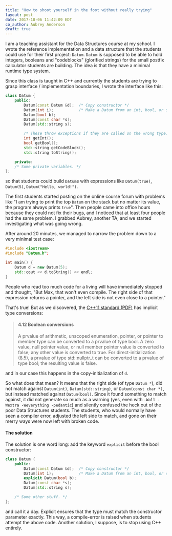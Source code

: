 ```yaml
---
title: "How to shoot yourself in the foot without really trying"
layout: post
date: 2017-10-06 11:42:09 EDT
co_author: Aubrey Anderson
draft: true
---
```


I am a teaching assistant for the Data Structures course at my school. I wrote
the reference implementation and a data structure that the students could use
for their first project: `Datum`. `Datum` is supposed to be able to hold
integers, booleans and "codeblocks" (glorified strings) for the small postfix
calculator students are building. The idea is that they have a minimal runtime
type system.

Since this class is taught in C++ and currently the students are trying to
grasp interface / implementation boundaries, I wrote the interface like this:

```c++
class Datum {
    public:
        Datum(const Datum &d);  /* Copy constructor */
        Datum(int i);           /* Make a Datum from an int, bool, or string */
        Datum(bool b);
        Datum(const char *s);
        Datum(std::string s);

        /* These throw exceptions if they are called on the wrong type. */
        int getInt();
        bool getBool();
        std::string getCodeBlock();
        std::string toString();

    private:
    /* Some private variables. */
};
```

so that students could build `Datum`s with expressions like `Datum(true)`,
`Datum(5)`, `Datum("Hello, world!")`.

The first students started posting on the online course forum with problems
like "I am trying to print the top `Datum` on the stack but no matter its
value, the program always prints `true`". Then people came into office hours
because they could not fix their bugs, and I noticed that at least four people
had the same problem. I grabbed Aubrey, another TA, and we started
investigating what was going wrong.

After around 20 minutes, we managed to narrow the problem down to a very
minimal test case:

```c++
#include <iostream>
#include "Datum.h";

int main() {
    Datum d = new Datum(5);
    std::cout << d.toString() << endl;
}
```

People who read too much code for a living will have immediately stopped and
thought, "But Max, that won't even compile. The right side of that expression
returns a pointer, and the left side is not even close to a pointer."

That's true! But as we discovered, the [C++11 standard (PDF)][1] has implicit
type conversions:

> <h4>4.12 Boolean conversions</h4>
> A prvalue of arithmetic, unscoped enumeration, pointer, or pointer to member
> type can be converted to a prvalue of type bool. A zero value, null pointer
> value, or null member pointer value is converted to false; any other value is
> converted to true. For direct-initialization (8.5), a prvalue of type
> std::nullptr_t can be converted to a prvalue of type bool; the resulting
> value is false.

and in our case this happens in the copy-initialization of `d`.

So what does that mean? It means that the right side (of type `Datum *`), did
not match against `Datum(int)`, `Datum(std::string)`, or `Datum(const char *)`,
but instead matched against `Datum(bool)`. Since it found something to match
against, it did not generate so much as a warning (yes, even with `-Wall
-Wextra -Weverything -pedantic`) and silently confused the heck out of the poor
Data Structures students. The students, who would normally have seen a compiler
error, adjusted the left side to match, and gone on their merry ways were now
left with broken code.

#### The solution

The solution is one word long: add the keyword `explicit` before the bool
constructor:

```c++
class Datum {
    public:
        Datum(const Datum &d);  /* Copy constructor */
        Datum(int i);           /* Make a Datum from an int, bool, or string */
        explicit Datum(bool b);
        Datum(const char *s);
        Datum(std::string s);

    /* Some other stuff. */
};
```

and call it a day. Explicit ensures that the type must match the constructor
parameter exactly. This way, a compile-error is raised when students attempt
the above code. Another solution, I suppose, is to stop using C++ entirely.

[1]: http://www.open-std.org/jtc1/sc22/wg21/docs/papers/2013/n3690.pdf

